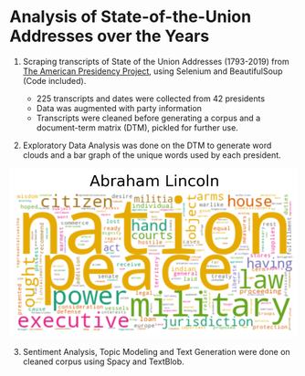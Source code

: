 # Analysis of State-of-the-Union Addresses over the Years

1. Scraping transcripts of State of the Union Addresses (1793-2019) from [The American Presidency Project](https://www.presidency.ucsb.edu/documents/presidential-documents-archive-guidebook/annual-messages-congress-the-state-the-union), using Selenium and BeautifulSoup (Code included).
   - 225 transcripts and dates were collected from 42 presidents
   - Data was augmented with party information
   - Transcripts were cleaned before generating a corpus and a document-term matrix (DTM), pickled for further use.
  
2. Exploratory Data Analysis was done on the DTM to generate word clouds and a bar graph of the unique words used by each president.

![image](figures/abe_lincoln.png)

3. Sentiment Analysis, Topic Modeling and Text Generation were done on cleaned corpus using Spacy and TextBlob.